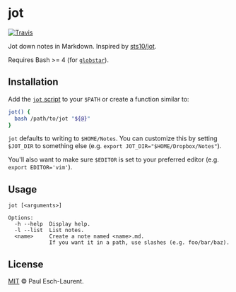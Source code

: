 # jot

[![Travis](https://img.shields.io/travis/Pinjasaur/jot.svg)](https://travis-ci.org/Pinjasaur/jot)

Jot down notes in Markdown.
Inspired by [sts10/jot](https://github.com/sts10/jot).

Requires Bash >= 4 (for [`globstar`][globstar]).

## Installation

Add the [`jot` script](/jot) to your `$PATH` or create a function similar to:

```bash
jot() { 
  bash /path/to/jot "${@}" 
}
```

`jot` defaults to writing to `$HOME/Notes`. You can customize this by setting
`$JOT_DIR` to something else (e.g. `export JOT_DIR="$HOME/Dropbox/Notes"`).

You'll also want to make sure `$EDITOR` is set to your preferred editor 
(e.g. `export EDITOR='vim'`).

## Usage

```
jot [<arguments>]

Options:
  -h --help  Display help.
  -l --list  List notes.
  <name>     Create a note named <name>.md.
             If you want it in a path, use slashes (e.g. foo/bar/baz).
```

## License

[MIT][license] &copy; Paul Esch-Laurent.

[license]: https://pinjasaur.mit-license.org/2017
[globstar]: https://www.linuxjournal.com/content/globstar-new-bash-globbing-option
